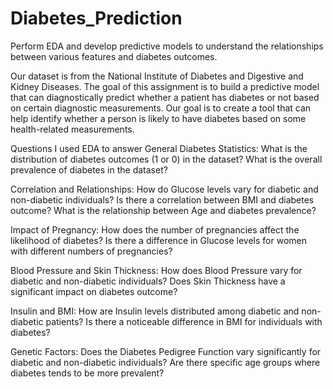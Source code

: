 # Diabetes_Prediction
Perform EDA and develop predictive models to understand the relationships between various features and diabetes outcomes.

 Our dataset is  from the National Institute of Diabetes and Digestive and Kidney Diseases. The goal of this assignment is to build a predictive model that can diagnostically predict whether a patient has diabetes or not based on certain diagnostic measurements. Our goal is to create a tool that can help identify whether a person is likely to have diabetes based on some health-related measurements.
 
Questions I used EDA to answer
General Diabetes Statistics:
What is the distribution of diabetes outcomes (1 or 0) in the dataset?
What is the overall prevalence of diabetes in the dataset?

Correlation and Relationships:
How do Glucose levels vary for diabetic and non-diabetic individuals?
Is there a correlation between BMI and diabetes outcome?
What is the relationship between Age and diabetes prevalence?

Impact of Pregnancy:
How does the number of pregnancies affect the likelihood of diabetes?
Is there a difference in Glucose levels for women with different numbers of pregnancies?

Blood Pressure and Skin Thickness:
How does Blood Pressure vary for diabetic and non-diabetic individuals?
Does Skin Thickness have a significant impact on diabetes outcome?

Insulin and BMI:
How are Insulin levels distributed among diabetic and non-diabetic patients?
Is there a noticeable difference in BMI for individuals with diabetes?

Genetic Factors:
Does the Diabetes Pedigree Function vary significantly for diabetic and non-diabetic individuals?
Are there specific age groups where diabetes tends to be more prevalent?
